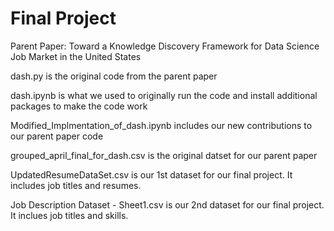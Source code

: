 # Final Project
Parent Paper: Toward a Knowledge Discovery Framework for Data Science Job Market in the United States

dash.py is the original code from the parent paper

dash.ipynb is what we used to originally run the code and install additional packages to make the code work

Modified_Implmentation_of_dash.ipynb includes our new contributions to our parent paper code

grouped_april_final_for_dash.csv is the original datset for our parent paper

UpdatedResumeDataSet.csv is our 1st dataset for our final project. It includes job titles and resumes.

Job Description Dataset - Sheet1.csv is our 2nd dataset for our final project. It inclues job titles and skills.
